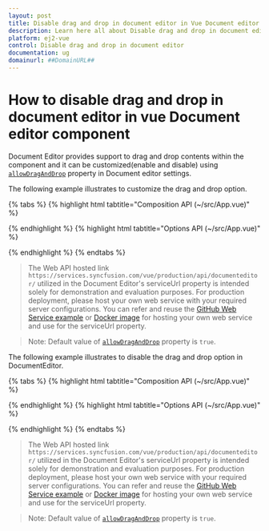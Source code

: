 ```yaml
---
layout: post
title: Disable drag and drop in document editor in Vue Document editor component | Syncfusion
description: Learn here all about Disable drag and drop in document editor in Syncfusion Vue Document editor component of Syncfusion Essential JS 2 and more.
platform: ej2-vue
control: Disable drag and drop in document editor 
documentation: ug
domainurl: ##DomainURL##
---
```


# How to disable drag and drop in document editor in vue Document editor component

Document Editor provides support to drag and drop contents within the component and it can be customized(enable and disable) using [`allowDragAndDrop`](https://ej2.syncfusion.com/vue/documentation/api/document-editor-container/documenteditorsettings/#allowDragAndDrop)  property in Document editor settings.

The following example illustrates to customize the drag and drop option.

{% tabs %}
{% highlight html tabtitle="Composition API (~/src/App.vue)" %}

<template>
  <ejs-documenteditorcontainer ref="doceditcontainer" :serviceUrl="hostUrl" :enableToolbar='true' height='600px'
    :documentEditorSettings="settings"></ejs-documenteditorcontainer>
</template>

<script setup>
import { DocumentEditorContainerComponent as EjsDocumenteditorcontainer } from '@syncfusion/ej2-vue-documenteditor';

const hostUrl = 'https://services.syncfusion.com/vue/production/api/documenteditor/';
const settings = { allowDragAndDrop: false };
</script>

{% endhighlight %}
{% highlight html tabtitle="Options API (~/src/App.vue)" %}

<template>
  <ejs-documenteditorcontainer ref="doceditcontainer" :serviceUrl="hostUrl" :enableToolbar='true' height='600px'
    :documentEditorSettings="settings"></ejs-documenteditorcontainer>
</template>

<script>
import { DocumentEditorContainerComponent } from '@syncfusion/ej2-vue-documenteditor';

export default {
  components: {
    'ejs-documenteditorcontainer': DocumentEditorContainerComponent
  },
  data: function () {
    return {
      hostUrl: 'https://services.syncfusion.com/vue/production/api/documenteditor/',
      settings: { allowDragAndDrop: false }
    }
  }
}
</script>

{% endhighlight %}
{% endtabs %}

> The Web API hosted link `https://services.syncfusion.com/vue/production/api/documenteditor/` utilized in the Document Editor's serviceUrl property is intended solely for demonstration and evaluation purposes. For production deployment, please host your own web service with your required server configurations. You can refer and reuse the [GitHub Web Service example](https://github.com/SyncfusionExamples/EJ2-DocumentEditor-WebServices) or [Docker image](https://hub.docker.com/r/syncfusion/word-processor-server) for hosting your own web service and use for the serviceUrl property.


>Note: Default value of [`allowDragAndDrop`](https://ej2.syncfusion.com/vue/documentation/api/document-editor-container/documenteditorsettings/#allowDragAndDrop) property is `true`.

The following example illustrates to disable the drag and drop option in DocumentEditor.


{% tabs %}
{% highlight html tabtitle="Composition API (~/src/App.vue)" %}

<template>
  <ejs-documenteditor ref="docedit" height='600px' :documentEditorSettings="settings"></ejs-documenteditor>
</template>

<script setup>
import { DocumentEditorComponent as EjsDocumenteditor } from "@syncfusion/ej2-vue-documenteditor";

const hostUrl = 'https://services.syncfusion.com/vue/production/api/documenteditor/';
const settings = { allowDragAndDrop: false };

</script>

{% endhighlight %}
{% highlight html tabtitle="Options API (~/src/App.vue)" %}

<template>
  <ejs-documenteditor ref="docedit" height='600px' :documentEditorSettings="settings"></ejs-documenteditor>  
</template>

<script>
import { DocumentEditorComponent } from "@syncfusion/ej2-vue-documenteditor";

export default {
  components: {
    'ejs-documenteditor': DocumentEditorComponent
  },
  data: function() {
      return {
        hostUrl : 'https://services.syncfusion.com/vue/production/api/documenteditor/',
        settings : { allowDragAndDrop: false }
      }
  }
}
</script>

{% endhighlight %}
{% endtabs %}

> The Web API hosted link `https://services.syncfusion.com/vue/production/api/documenteditor/` utilized in the Document Editor's serviceUrl property is intended solely for demonstration and evaluation purposes. For production deployment, please host your own web service with your required server configurations. You can refer and reuse the [GitHub Web Service example](https://github.com/SyncfusionExamples/EJ2-DocumentEditor-WebServices) or [Docker image](https://hub.docker.com/r/syncfusion/word-processor-server) for hosting your own web service and use for the serviceUrl property.

>Note: Default value of [`allowDragAndDrop`](https://ej2.syncfusion.com/vue/documentation/api/document-editor/documenteditorsettings/#allowDragAndDrop) property is `true`.